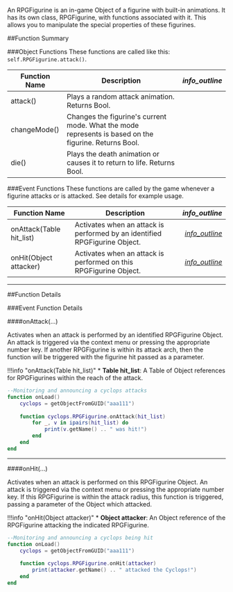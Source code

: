 An RPGFigurine is an in-game Object of a figurine with built-in animations. It has its own class, RPGFigurine, with functions associated with it. This allows you to manipulate the special properties of these figurines.

##Function Summary

###Object Functions
These functions are called like this: `self.RPGFigurine.attack()`.

Function Name | Description | <i class="material-icons" style="line-height:90%;">info_outline</i>
-- | -- | --:
attack() | Plays a random attack animation. Returns Bool. |
changeMode() | Changes the figurine's current mode. What the mode represents is based on the figurine. Returns Bool. |
die() | Plays the death animation or causes it to return to life. Returns Bool. |

###Event Functions
These functions are called by the game whenever a figurine attacks or is attacked. See details for example usage.

Function Name | Description | <i class="material-icons" style="line-height:90%;">info_outline</i>
-- | -- | --:
onAttack(Table hit_list) | Activates when an attack is performed by an identified RPGFigurine Object. | [<i class="material-icons" style="line-height:150%;">info_outline</i>](#onattack)
onHit(Object attacker) | Activates when an attack is performed on this RPGFigurine Object. | [<i class="material-icons" style="line-height:150%;">info_outline</i>](#onattack)





---

##Function Details

###Event Function Details

####onAttack(...)

Activates when an attack is performed by an identified RPGFigurine Object. An attack is triggered via the context menu or pressing the appropriate number key. If another RPGFigurine is within its attack arch, then the function will be triggered with the figurine hit passed as a parameter.

!!!info "onAttack(Table hit_list)"
    * **Table hit_list**: A Table of Object references for RPGFigurines within the reach of the attack.

``` Lua
--Monitoring and announcing a cyclops attacks
function onLoad()
    cyclops = getObjectFromGUID("aaa111")
    
    function cyclops.RPGFigurine.onAttack(hit_list)
        for _, v in ipairs(hit_list) do
            print(v.getName() .. " was hit!")
        end
    end
end
```

---


####onHit(...)

Activates when an attack is performed on this RPGFigurine Object. An attack is triggered via the context menu or pressing the appropriate number key. If this RPGFigurine is within the attack radius, this function is triggered, passing a parameter of the Object which attacked.

!!!info "onHit(Object attacker)"
    * **Object attacker**: An Object reference of the RPGFigurine attacking the indicated RPGFigurine.

``` Lua
--Monitoring and announcing a cyclops being hit
function onLoad()
    cyclops = getObjectFromGUID("aaa111")
    
    function cyclops.RPGFigurine.onHit(attacker)
        print(attacker.getName() .. " attacked the Cyclops!")
    end
end
```
